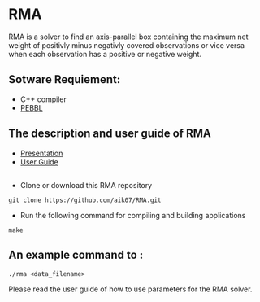 # RMA

RMA is a solver to find an axis-parallel box containing the maximum net
weight of positivly minus negativly covered observations or vice versa
when each observation has a positive or negative weight. 

## Sotware Requiement:
* C++ compiler
* [PEBBL](https://software.sandia.gov/trac/acro/wiki/Example/Building/acro-pebbl)

## The description and user guide of RMA
* [Presentation](https://github.com/aik07/RMA/blob/master/RMA_slides.pdf)
* [User Guide](https://github.com/aik07/RMA/blob/master/RMA_user_guide.pdf)

## 

* Clone or download this RMA repository
```
git clone https://github.com/aik07/RMA.git
```
* Run the following command for compiling and building applications
```
make
```

## An example command to :
```
./rma <data_filename>
```
Please read the user guide of how to use parameters for the RMA solver.
